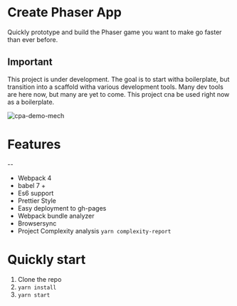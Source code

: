 # Create Phaser App

Quickly prototype and build the Phaser game you want to make go faster than ever before.

## Important

This project is under development. The goal is to start witha boilerplate, but transition into a scaffold witha various development tools. Many dev tools are here now, but many are yet to come. This project cna be used right now as a boilerplate.

![cpa-demo-mech](https://user-images.githubusercontent.com/954596/40955643-e0393dce-6850-11e8-8708-590dbf8f66cd.gif)

# Features

--

*   Webpack 4
*   babel 7 +
*   Es6 support
*   Prettier Style
*   Easy deployment to gh-pages
*   Webpack bundle analyzer
*   Browsersync
*   Project Complexity analysis `yarn complexity-report`

# Quickly start

1.  Clone the repo
2.  `yarn install`
3.  `yarn start`
